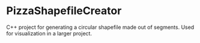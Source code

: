 # PizzaShapefileCreator
C++ project for generating a circular shapefile made out of segments. Used for visualization in a larger project.
